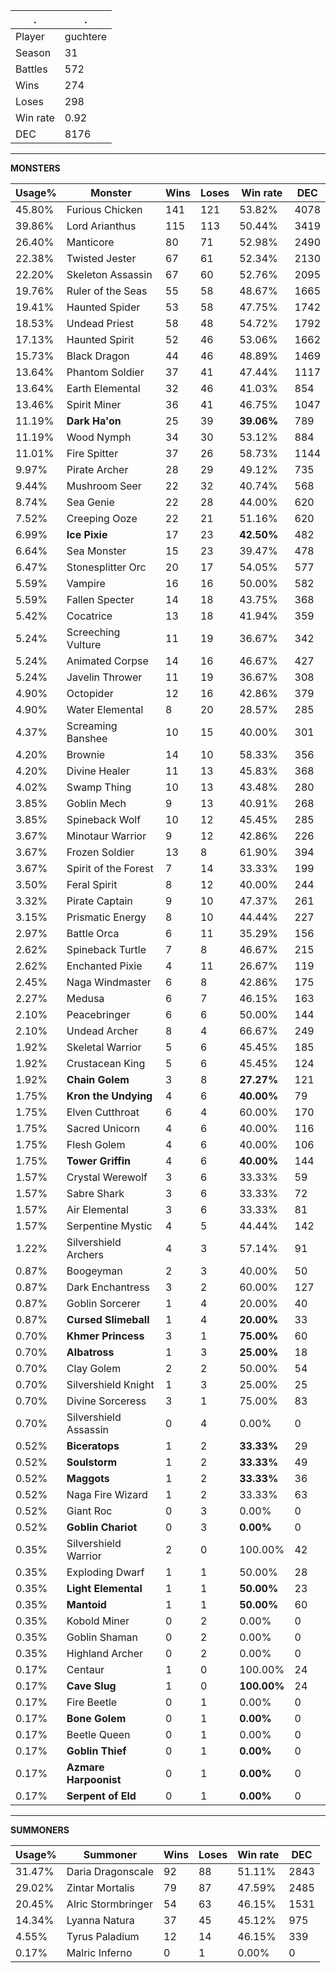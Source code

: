 .|.
|-|-
Player|guchtere
Season|31
Battles|572
Wins|274
Loses|298
Win rate|0.92
DEC|8176

---
**MONSTERS**

Usage%|Monster|Wins|Loses|Win rate|DEC|
-|-|-|-|-|-|
45.80%|Furious Chicken|141|121|53.82%|4078|
39.86%|Lord Arianthus|115|113|50.44%|3419|
26.40%|Manticore|80|71|52.98%|2490|
22.38%|Twisted Jester|67|61|52.34%|2130|
22.20%|Skeleton Assassin|67|60|52.76%|2095|
19.76%|Ruler of the Seas|55|58|48.67%|1665|
19.41%|Haunted Spider|53|58|47.75%|1742|
18.53%|Undead Priest|58|48|54.72%|1792|
17.13%|Haunted Spirit|52|46|53.06%|1662|
15.73%|Black Dragon|44|46|48.89%|1469|
13.64%|Phantom Soldier|37|41|47.44%|1117|
13.64%|Earth Elemental|32|46|41.03%|854|
13.46%|Spirit Miner|36|41|46.75%|1047|
11.19%|**Dark Ha'on**|25|39|**39.06%**|789|
11.19%|Wood Nymph|34|30|53.12%|884|
11.01%|Fire Spitter|37|26|58.73%|1144|
9.97%|Pirate Archer|28|29|49.12%|735|
9.44%|Mushroom Seer|22|32|40.74%|568|
8.74%|Sea Genie|22|28|44.00%|620|
7.52%|Creeping Ooze|22|21|51.16%|620|
6.99%|**Ice Pixie**|17|23|**42.50%**|482|
6.64%|Sea Monster|15|23|39.47%|478|
6.47%|Stonesplitter Orc|20|17|54.05%|577|
5.59%|Vampire|16|16|50.00%|582|
5.59%|Fallen Specter|14|18|43.75%|368|
5.42%|Cocatrice|13|18|41.94%|359|
5.24%|Screeching Vulture|11|19|36.67%|342|
5.24%|Animated Corpse|14|16|46.67%|427|
5.24%|Javelin Thrower|11|19|36.67%|308|
4.90%|Octopider|12|16|42.86%|379|
4.90%|Water Elemental|8|20|28.57%|285|
4.37%|Screaming Banshee|10|15|40.00%|301|
4.20%|Brownie|14|10|58.33%|356|
4.20%|Divine Healer|11|13|45.83%|368|
4.02%|Swamp Thing|10|13|43.48%|280|
3.85%|Goblin Mech|9|13|40.91%|268|
3.85%|Spineback Wolf|10|12|45.45%|285|
3.67%|Minotaur Warrior|9|12|42.86%|226|
3.67%|Frozen Soldier|13|8|61.90%|394|
3.67%|Spirit of the Forest|7|14|33.33%|199|
3.50%|Feral Spirit|8|12|40.00%|244|
3.32%|Pirate Captain|9|10|47.37%|261|
3.15%|Prismatic Energy|8|10|44.44%|227|
2.97%|Battle Orca|6|11|35.29%|156|
2.62%|Spineback Turtle|7|8|46.67%|215|
2.62%|Enchanted Pixie|4|11|26.67%|119|
2.45%|Naga Windmaster|6|8|42.86%|175|
2.27%|Medusa|6|7|46.15%|163|
2.10%|Peacebringer|6|6|50.00%|144|
2.10%|Undead Archer|8|4|66.67%|249|
1.92%|Skeletal Warrior|5|6|45.45%|185|
1.92%|Crustacean King|5|6|45.45%|124|
1.92%|**Chain Golem**|3|8|**27.27%**|121|
1.75%|**Kron the Undying**|4|6|**40.00%**|79|
1.75%|Elven Cutthroat|6|4|60.00%|170|
1.75%|Sacred Unicorn|4|6|40.00%|116|
1.75%|Flesh Golem|4|6|40.00%|106|
1.75%|**Tower Griffin**|4|6|**40.00%**|144|
1.57%|Crystal Werewolf|3|6|33.33%|59|
1.57%|Sabre Shark|3|6|33.33%|72|
1.57%|Air Elemental|3|6|33.33%|81|
1.57%|Serpentine Mystic|4|5|44.44%|142|
1.22%|Silvershield Archers|4|3|57.14%|91|
0.87%|Boogeyman|2|3|40.00%|50|
0.87%|Dark Enchantress|3|2|60.00%|127|
0.87%|Goblin Sorcerer|1|4|20.00%|40|
0.87%|**Cursed Slimeball**|1|4|**20.00%**|33|
0.70%|**Khmer Princess**|3|1|**75.00%**|60|
0.70%|**Albatross**|1|3|**25.00%**|18|
0.70%|Clay Golem|2|2|50.00%|54|
0.70%|Silvershield Knight|1|3|25.00%|25|
0.70%|Divine Sorceress|3|1|75.00%|83|
0.70%|Silvershield Assassin|0|4|0.00%|0|
0.52%|**Biceratops**|1|2|**33.33%**|29|
0.52%|**Soulstorm**|1|2|**33.33%**|49|
0.52%|**Maggots**|1|2|**33.33%**|36|
0.52%|Naga Fire Wizard|1|2|33.33%|63|
0.52%|Giant Roc|0|3|0.00%|0|
0.52%|**Goblin Chariot**|0|3|**0.00%**|0|
0.35%|Silvershield Warrior|2|0|100.00%|42|
0.35%|Exploding Dwarf|1|1|50.00%|28|
0.35%|**Light Elemental**|1|1|**50.00%**|23|
0.35%|**Mantoid**|1|1|**50.00%**|60|
0.35%|Kobold Miner|0|2|0.00%|0|
0.35%|Goblin Shaman|0|2|0.00%|0|
0.35%|Highland Archer|0|2|0.00%|0|
0.17%|Centaur|1|0|100.00%|24|
0.17%|**Cave Slug**|1|0|**100.00%**|24|
0.17%|Fire Beetle|0|1|0.00%|0|
0.17%|**Bone Golem**|0|1|**0.00%**|0|
0.17%|Beetle Queen|0|1|0.00%|0|
0.17%|**Goblin Thief**|0|1|**0.00%**|0|
0.17%|**Azmare Harpoonist**|0|1|**0.00%**|0|
0.17%|**Serpent of Eld**|0|1|**0.00%**|0|

---
**SUMMONERS**

Usage%|Summoner|Wins|Loses|Win rate|DEC|
-|-|-|-|-|-|
31.47%|Daria Dragonscale|92|88|51.11%|2843|
29.02%|Zintar Mortalis|79|87|47.59%|2485|
20.45%|Alric Stormbringer|54|63|46.15%|1531|
14.34%|Lyanna Natura|37|45|45.12%|975|
4.55%|Tyrus Paladium|12|14|46.15%|339|
0.17%|Malric Inferno|0|1|0.00%|0|
